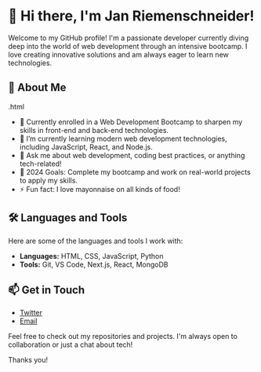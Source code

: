 # 👋 Hi there, I'm Jan Riemenschneider!

Welcome to my GitHub profile! I'm a passionate developer currently diving deep into the world of web development through an intensive bootcamp. I love creating innovative solutions and am always eager to learn new technologies.

## 🚀 About Me
.html

- 💼 Currently enrolled in a Web Development Bootcamp to sharpen my skills in front-end and back-end technologies.
- 🌱 I’m currently learning modern web development technologies, including JavaScript, React, and Node.js.
- 💬 Ask me about web development, coding best practices, or anything tech-related!
- 🎯 2024 Goals: Complete my bootcamp and work on real-world projects to apply my skills.
- ⚡ Fun fact: I love mayonnaise on all kinds of food!

## 🛠️ Languages and Tools

Here are some of the languages and tools I work with:

- **Languages:** HTML, CSS, JavaScript, Python
- **Tools:** Git, VS Code, Next.js, React, MongoDB

## 📫 Get in Touch

- [Twitter](https://x.com/jan12121995)
- [Email](jan-riemenschenider@hotmail.de)

Feel free to check out my repositories and projects. I'm always open to collaboration or just a chat about tech!

Thanks you!
